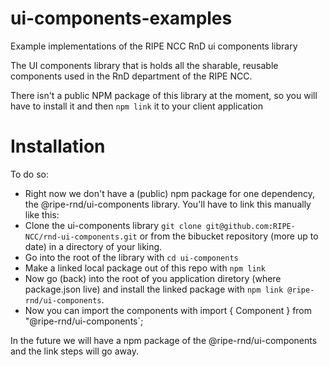 # ui-components-examples
Example implementations of the RIPE NCC RnD ui components library

The UI components library that is holds all the sharable, reusable components used in the RnD department of the RIPE NCC.

There isn't a public NPM package of this library at the moment, so you will have to install it and then `npm link` it to your client application

# Installation

To do so:

  - Right now we don't have a (public) npm package for one dependency, the @ripe-rnd/ui-components library. You'll have to link this manually like this:
  - Clone the ui-components library `git clone git@github.com:RIPE-NCC/rnd-ui-components.git` or from the bibucket repository (more up to date) in a directory of your liking.
  - Go into the root of the library with `cd ui-components`
  - Make a linked local package out of this repo with `npm link`
  - Now go (back) into the root of you application diretory (where package.json live) and install the linked package with `npm link @ripe-rnd/ui-components`.
  - Now you can import the components with import { Component } from "@ripe-rnd/ui-components`;

In the future we will have a npm package of the @ripe-rnd/ui-components and the link steps will go away.

